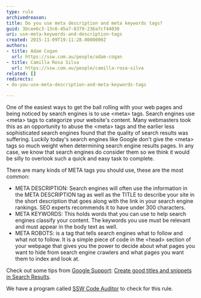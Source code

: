 ```yaml
---
type: rule
archivedreason: 
title: Do you use meta description and meta keywords tags?
guid: 3bcee6c3-13c6-45a7-8379-236a7cf44030
uri: use-meta-keywords-and-description-tags
created: 2015-11-09T19:11:28.0000000Z
authors:
- title: Adam Cogan
  url: https://ssw.com.au/people/adam-cogan
- title: Camilla Rosa Silva
  url: https://ssw.com.au/people/camilla-rosa-silva
related: []
redirects:
- do-you-use-meta-description-and-meta-keywords-tags

---
```


One of the easiest ways to get the ball rolling with your web pages and being noticed by search engines is to use &lt;meta&gt; tags. Search engines use &lt;meta&gt; tags to categorize your website's content. Many webmasters took this as an opportunity to abuse the &lt;meta&gt; tags and the earlier less sophisticated search engines found that the quality of search results was suffering. Luckily today's search engines like Google don't give the &lt;meta&gt; tags so much weight when determining search engine results pages. In any case, we know that search engines do consider them so we think it would be silly to overlook such a quick and easy task to complete.

<!--endintro-->
 There are many kinds of META tags you should use, these are the most common:

* META DESCRIPTION: Search engines will often use the information in the META DESCRIPTION tag as well as the TITLE to describe your site in the short description that goes along with the link in your search engine rankings. SEO experts recommends it to have under 300 characters.
* META KEYWORDS: This holds words that you can use to help search engines classify your content. The keywords you use must be relevant and must appear in the body text as well.
* META ROBOTS: is a tag that tells search engines what to follow and what not to follow. It is a simple piece of code in the &lt;head&gt; section of your webpage that gives you the power to decide about what pages you want to hide from search engine crawlers and what pages you want them to index and look at.


Check out some tips from [Google Support](https&#58;//support.google.com/webmasters/#topic=9128571): [Create good titles and snippets in Search Results](https&#58;//support.google.com/webmasters/answer/35624?hl=en).





We have a program called [SSW Code Auditor](http&#58;//codeauditor.com/) to check for this rule.
